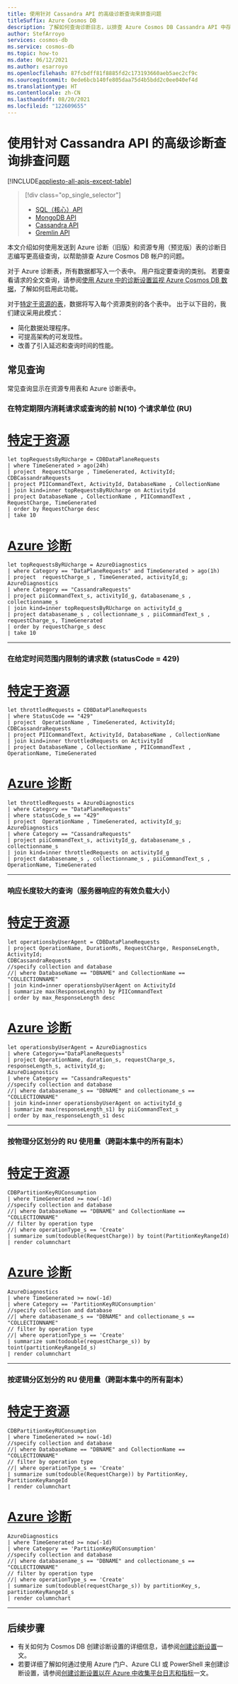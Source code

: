 ```yaml
---
title: 使用针对 Cassandra API 的高级诊断查询来排查问题
titleSuffix: Azure Cosmos DB
description: 了解如何查询诊断日志，以排查 Azure Cosmos DB Cassandra API 中存储的数据问题。
author: StefArroyo
services: cosmos-db
ms.service: cosmos-db
ms.topic: how-to
ms.date: 06/12/2021
ms.author: esarroyo
ms.openlocfilehash: 87fcbdff81f8885fd2c173193660aeb5aec2cf9c
ms.sourcegitcommit: 0ede6bcb140fe805daa75d4b5bdd2c0ee040ef4d
ms.translationtype: HT
ms.contentlocale: zh-CN
ms.lasthandoff: 08/20/2021
ms.locfileid: "122609655"
---
```

# <a name="troubleshoot-issues-with-advanced-diagnostics-queries-for-the-cassandra-api"></a>使用针对 Cassandra API 的高级诊断查询排查问题

[!INCLUDE[appliesto-all-apis-except-table](../includes/appliesto-all-apis-except-table.md)]

> [!div class="op_single_selector"]
> * [SQL（核心）API](../cosmos-db-advanced-queries.md)
> * [MongoDB API](../mongodb/diagnostic-queries-mongodb.md)
> * [Cassandra API](diagnostic-queries-cassandra.md)
> * [Gremlin API](../queries-gremlin.md)


本文介绍如何使用发送到 Azure 诊断（旧版）和资源专用（预览版）表的诊断日志编写更高级查询，以帮助排查 Azure Cosmos DB 帐户的问题。 

对于 Azure 诊断表，所有数据都写入一个表中。 用户指定要查询的类别。 若要查看请求的全文查询，请参阅[使用 Azure 中的诊断设置监视 Azure Cosmos DB 数据](../cosmosdb-monitor-resource-logs.md#full-text-query)，了解如何启用此功能。

对于[特定于资源的表](../cosmosdb-monitor-resource-logs.md#create-setting-portal)，数据将写入每个资源类别的各个表中。 出于以下目的，我们建议采用此模式：

- 简化数据处理程序。 
- 可提高架构的可发现性。
- 改善了引入延迟和查询时间的性能。

## <a name="common-queries"></a>常见查询
常见查询显示在资源专用表和 Azure 诊断表中。

### <a name="top-n10-request-unit-ru-consuming-requests-or-queries-in-a-specific-time-frame"></a>在特定期限内消耗请求或查询的前 N(10) 个请求单位 (RU)

# <a name="resource-specific"></a>[特定于资源](#tab/resource-specific)

   ```Kusto
   let topRequestsByRUcharge = CDBDataPlaneRequests 
   | where TimeGenerated > ago(24h)
   | project  RequestCharge , TimeGenerated, ActivityId;
   CDBCassandraRequests
   | project PIICommandText, ActivityId, DatabaseName , CollectionName
   | join kind=inner topRequestsByRUcharge on ActivityId
   | project DatabaseName , CollectionName , PIICommandText , RequestCharge, TimeGenerated
   | order by RequestCharge desc
   | take 10
   ```

# <a name="azure-diagnostics"></a>[Azure 诊断](#tab/azure-diagnostics)

   ```Kusto
   let topRequestsByRUcharge = AzureDiagnostics
   | where Category == "DataPlaneRequests" and TimeGenerated > ago(1h)
   | project  requestCharge_s , TimeGenerated, activityId_g;
   AzureDiagnostics
   | where Category == "CassandraRequests"
   | project piiCommandText_s, activityId_g, databasename_s , collectionname_s
   | join kind=inner topRequestsByRUcharge on activityId_g
   | project databasename_s , collectionname_s , piiCommandText_s , requestCharge_s, TimeGenerated
   | order by requestCharge_s desc
   | take 10
   ```    
---

### <a name="requests-throttled-statuscode--429-in-a-specific-time-window"></a>在给定时间范围内限制的请求数 (statusCode = 429) 

# <a name="resource-specific"></a>[特定于资源](#tab/resource-specific)

   ```Kusto
   let throttledRequests = CDBDataPlaneRequests
   | where StatusCode == "429"
   | project  OperationName , TimeGenerated, ActivityId;
   CDBCassandraRequests
   | project PIICommandText, ActivityId, DatabaseName , CollectionName
   | join kind=inner throttledRequests on ActivityId
   | project DatabaseName , CollectionName , PIICommandText , OperationName, TimeGenerated
   ```

# <a name="azure-diagnostics"></a>[Azure 诊断](#tab/azure-diagnostics)

   ```Kusto
   let throttledRequests = AzureDiagnostics
   | where Category == "DataPlaneRequests"
   | where statusCode_s == "429"
   | project  OperationName , TimeGenerated, activityId_g;
   AzureDiagnostics
   | where Category == "CassandraRequests"
   | project piiCommandText_s, activityId_g, databasename_s , collectionname_s
   | join kind=inner throttledRequests on activityId_g
   | project databasename_s , collectionname_s , piiCommandText_s , OperationName, TimeGenerated
   ```    
---

### <a name="queries-with-large-response-lengths-payload-size-of-the-server-response"></a>响应长度较大的查询（服务器响应的有效负载大小）

# <a name="resource-specific"></a>[特定于资源](#tab/resource-specific)

   ```Kusto
   let operationsbyUserAgent = CDBDataPlaneRequests
   | project OperationName, DurationMs, RequestCharge, ResponseLength, ActivityId;
   CDBCassandraRequests
   //specify collection and database
   //| where DatabaseName == "DBNAME" and CollectionName == "COLLECTIONNAME"
   | join kind=inner operationsbyUserAgent on ActivityId
   | summarize max(ResponseLength) by PIICommandText
   | order by max_ResponseLength desc
   ```

# <a name="azure-diagnostics"></a>[Azure 诊断](#tab/azure-diagnostics)

   ```Kusto
   let operationsbyUserAgent = AzureDiagnostics
   | where Category=="DataPlaneRequests"
   | project OperationName, duration_s, requestCharge_s, responseLength_s, activityId_g;
   AzureDiagnostics
   | where Category == "CassandraRequests"
   //specify collection and database
   //| where databasename_s == "DBNAME" and collectioname_s == "COLLECTIONNAME"
   | join kind=inner operationsbyUserAgent on activityId_g
   | summarize max(responseLength_s1) by piiCommandText_s
   | order by max_responseLength_s1 desc
   ```    
---

### <a name="ru-consumption-by-physical-partition-across-all-replicas-in-the-replica-set"></a>按物理分区划分的 RU 使用量（跨副本集中的所有副本）

# <a name="resource-specific"></a>[特定于资源](#tab/resource-specific)

   ```Kusto
   CDBPartitionKeyRUConsumption
   | where TimeGenerated >= now(-1d)
   //specify collection and database
   //| where DatabaseName == "DBNAME" and CollectionName == "COLLECTIONNAME"
   // filter by operation type
   //| where operationType_s == 'Create'
   | summarize sum(todouble(RequestCharge)) by toint(PartitionKeyRangeId)
   | render columnchart
   ```

# <a name="azure-diagnostics"></a>[Azure 诊断](#tab/azure-diagnostics)

   ```Kusto
   AzureDiagnostics
   | where TimeGenerated >= now(-1d)
   | where Category == 'PartitionKeyRUConsumption'
   //specify collection and database
   //| where databasename_s == "DBNAME" and collectioname_s == "COLLECTIONNAME"
   // filter by operation type
   //| where operationType_s == 'Create'
   | summarize sum(todouble(requestCharge_s)) by toint(partitionKeyRangeId_s)
   | render columnchart  
   ```    
---

### <a name="ru-consumption-by-logical-partition-across-all-replicas-in-the-replica-set"></a>按逻辑分区划分的 RU 使用量（跨副本集中的所有副本）

# <a name="resource-specific"></a>[特定于资源](#tab/resource-specific)
   ```Kusto
   CDBPartitionKeyRUConsumption
   | where TimeGenerated >= now(-1d)
   //specify collection and database
   //| where DatabaseName == "DBNAME" and CollectionName == "COLLECTIONNAME"
   // filter by operation type
   //| where operationType_s == 'Create'
   | summarize sum(todouble(RequestCharge)) by PartitionKey, PartitionKeyRangeId
   | render columnchart  
   ```

# <a name="azure-diagnostics"></a>[Azure 诊断](#tab/azure-diagnostics)

   ```Kusto
   AzureDiagnostics
   | where TimeGenerated >= now(-1d)
   | where Category == 'PartitionKeyRUConsumption'
   //specify collection and database
   //| where databasename_s == "DBNAME" and collectioname_s == "COLLECTIONNAME"
   // filter by operation type
   //| where operationType_s == 'Create'
   | summarize sum(todouble(requestCharge_s)) by partitionKey_s, partitionKeyRangeId_s
   | render columnchart  
   ```
---

## <a name="next-steps"></a>后续步骤 
* 有关如何为 Cosmos DB 创建诊断设置的详细信息，请参阅[创建诊断设置](../cosmosdb-monitor-resource-logs.md)一文。
* 若要详细了解如何通过使用 Azure 门户、Azure CLI 或 PowerShell 来创建诊断设置，请参阅[创建诊断设置以在 Azure 中收集平台日志和指标](../../azure-monitor/essentials/diagnostic-settings.md)一文。